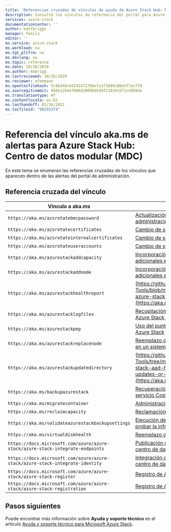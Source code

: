 ```yaml
---
title: 'Referencias cruzadas de vínculos de ayuda de Azure Stack Hub: MDC'
description: Consulte los vínculos de referencia del portal para Azure Stack Hub cuando opere desde un Centro de datos modular (MDC).
services: azure-stack
documentationcenter: ''
author: mattbriggs
manager: femila
editor: ''
ms.service: azure-stack
ms.workload: na
ms.tgt_pltfrm: na
ms.devlang: na
ms.topic: reference
ms.date: 10/26/2020
ms.author: mabrigg
ms.lastreviewed: 10/26/2020
ms.reviewer: efemmano
ms.openlocfilehash: 5c8b446c642414727b6e7a1f1689c86e5f7acf70
ms.sourcegitcommit: 9b0e1264ef006d2009bb549f21010c672c49b9de
ms.translationtype: HT
ms.contentlocale: es-ES
ms.lasthandoff: 01/16/2021
ms.locfileid: "98255374"
---
```

# <a name="alerts-akams-link-reference-for-azure-stack-hub---modular-data-center-mdc"></a>Referencia del vínculo aka.ms de alertas para Azure Stack Hub: Centro de datos modular (MDC)

En este tema se enumeran las referencias cruzadas de los vínculos que aparecen dentro de las alertas del portal de administración. 

## <a name="link-cross-reference"></a>Referencia cruzada del vínculo

| Vínculo a aka.ms | Artículo |
| --- | --- |
| `https://aka.ms/azsrotatebmcpassword` | [Actualización de la credencial del controlador de administración de placa base (BMC)](../../operator/azure-stack-rotate-secrets.md#update-the-bmc-credential) |
| `https://aka.ms/azsrotatecertificates` | [Cambio de secretos en Azure Stack](../../operator/azure-stack-rotate-secrets.md) |
| `https://aka.ms/azsrotateinternalcertificates` | [Cambio de secretos en Azure Stack](../../operator/azure-stack-rotate-secrets.md) |
| `https://aka.ms/azsrotateuseraccounts` | [Cambio de secretos en Azure Stack](../../operator/azure-stack-rotate-secrets.md) |
| `https://aka.ms/azurestackaddcapacity` | [Incorporación de nodos de unidad de escalado adicionales en Azure Stack](../../operator/azure-stack-add-scale-node.md) |
| `https://aka.ms/azurestackaddnode` | [Incorporación de nodos de unidad de escalado adicionales en Azure Stack](../../operator/azure-stack-add-scale-node.md) |
| `https://aka.ms/azurestackhealthreport` | [https://github.com/Azure/AzureStack-Tools/blob/master/Identity/README.md#retrieve-azure-stack-identity-health-report](https://aka.ms/aa708dy) |
| `https://aka.ms/azurestacklogfiles` | [Recopilación de registros de diagnóstico de Azure Stack a petición](../../operator/diagnostic-log-collection.md) |
| `https://aka.ms/azurestackpep` | [Uso del punto de conexión con privilegios en Azure Stack](../../operator/azure-stack-privileged-endpoint.md) |
| `https://aka.ms/azurestackreplacenode` | [Reemplazo de un nodo de la unidad de escalado en un sistema integrado de Azure Stack](../../operator/azure-stack-replace-node.md) |
| `https://aka.ms/azurestackupdatedirectory` | [https://github.com/Azure/AzureStack-Tools/tree/master/Identity#updating-the-azure-stack-aad-home-directory-after-installing-updates-or-new-resource-providers](https://aka.ms/aa700j2) |
| `https://aka.ms/backupazurestack` | [Recuperación de datos en Azure Stack con el servicio Copia de seguridad de infraestructura](../../operator/azure-stack-backup-infrastructure-backup.md) |
| `https://aka.ms/migratecontainer` | [Administración del espacio disponible](../../operator/azure-stack-manage-storage-shares.md#manage-available-space) |
| `https://aka.ms/reclaimcapacity` | [Reclamación de capacidad](../../operator/azure-stack-manage-storage-shares.md#reclaim-capacity) |
| `https://aka.ms/validateazurestackbackupsettings` | [Ejecución de la herramienta de validación para probar la infraestructura de red](../../operator/azure-stack-diagnostic-test.md#run-validation-tool-to-test-infrastructure-backup-settings) |
| `https://aka.ms/virtualdiskhealth` | [Reemplazo de un disco físico en Azure Stack](../../operator/azure-stack-replace-disk.md) |
| `https://docs.microsoft.com/azure/azure-stack/azure-stack-integrate-endpoints` | [Publicación de servicios de Azure Stack en el centro de datos](../../operator/azure-stack-integrate-endpoints.md) |
| `https://docs.microsoft.com/azure/azure-stack/azure-stack-integrate-identity` | [Integración de la identidad de AD FS con el centro de datos de Azure Stack](../../operator/azure-stack-integrate-identity.md) |
| `https://docs.microsoft.com/azure/azure-stack/azure-stack-register` | [Registro de Azure Stack en Azure](../../operator/azure-stack-registration.md) |
| `https://docs.microsoft.com/azure/azure-stack/azure-stack-registration` | [Registro de Azure Stack en Azure](../../operator/azure-stack-registration.md) |

## <a name="next-steps"></a>Pasos siguientes

Puede encontrar más información sobre **Ayuda y soporte técnico** en el artículo [Ayuda y soporte técnico para Microsoft Azure Stack](../../operator/azure-stack-help-and-support-overview.md).
